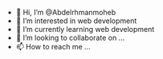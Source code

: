- 👋 Hi, I’m @Abdelrhmanmoheb
- 👀 I’m interested in web development
- 🌱 I’m currently learning web development
- 💞️ I’m looking to collaborate on ...
- 📫 How to reach me ...

<!---
Abdelrhmanmoheb/Abdelrhmanmoheb is a ✨ special ✨ repository because its `README.md` (this file) appears on your GitHub profile.
You can click the Preview link to take a look at your changes.
--->
